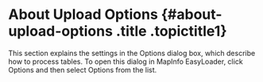 About Upload Options {#about-upload-options .title .topictitle1}
====================

This section explains the settings in the <span class="keyword wintitle">Options</span> dialog box, which describe how to process tables. To open this dialog in MapInfo EasyLoader, click <span class="ph uicontrol">Options</span> and then select <span class="ph uicontrol">Options</span> from the list.

